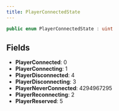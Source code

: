 ```yaml
---
title: PlayerConnectedState
---
```


```csharp
public enum PlayerConnectedState : uint
```

## Fields

- **PlayerConnected**: 0
- **PlayerConnecting**: 1
- **PlayerDisconnected**: 4
- **PlayerDisconnecting**: 3
- **PlayerNeverConnected**: 4294967295
- **PlayerReconnecting**: 2
- **PlayerReserved**: 5

